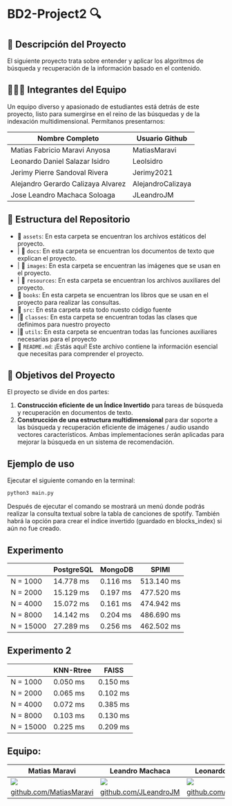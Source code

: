 # BD2-Project2 🔍
## 📝 Descripción del Proyecto
El siguiente proyecto trata sobre entender y aplicar los algoritmos de
búsqueda y recuperación de la información basado en el contenido. 
## 🧑‍🤝‍🧑 Integrantes del Equipo

Un equipo diverso y apasionado de estudiantes está detrás de este proyecto, listo para sumergirse en el reino de las búsquedas y de la indexación multidimensional. Permítanos presentarnos:

| Nombre Completo                     | Usuario Github   |
|-------------------------------------|------------------|
| Matias Fabricio Maravi Anyosa       | MatiasMaravi     |
| Leonardo Daniel Salazar Isidro      | LeoIsidro        |
| Jerimy Pierre Sandoval Rivera       | Jerimy2021       |
| Alejandro Gerardo Calizaya Alvarez  | AlejandroCalizaya|
| Jose Leandro Machaca Soloaga        | JLeandroJM       |
## 📂 Estructura del Repositorio

- 📁 `assets`: En esta carpeta se encuentran los archivos estáticos del proyecto.
- | 📁 `docs`: En esta carpeta se encuentran los documentos de texto que explican el proyecto.
- | 📁 `images`: En esta carpeta se encuentran las imágenes que se usan en el proyecto.
- | 📁 `resources`: En esta carpeta se encuentran los archivos auxiliares del proyecto.
- 📁 `books`: En esta carpeta se encuentran los libros que se usan en el proyecto para realizar las consultas.
- 📁 `src`: En esta carpeta esta todo nuesto código fuente
- |📁 `classes`: En esta carpeta se encuentran todas las clases que definimos para nuestro proyecto
- |📁 `utils`: En esta carpeta se encuentran todas las funciones auxiliares necesarias para el proyecto
- 📄 `README.md`: ¡Estás aquí! Este archivo contiene la información esencial que necesitas para comprender el proyecto.

## 🚀 Objetivos del Proyecto
El proyecto se divide en dos
partes: 
1. **Construcción eficiente de un Índice  Invertido** para tareas de búsqueda y recuperación en
documentos de texto.
2. **Construcción de una estructura multidimensional** para dar soporte a las
búsqueda y recuperación eficiente de imágenes / audio usando vectores característicos. 
Ambas implementaciones serán aplicadas para mejorar la búsqueda en un sistema de recomendación.

## Ejemplo de uso
Ejecutar el siguiente comando en la terminal:
```bash
python3 main.py
```
Después de ejecutar el comando se mostrará un menú donde podrás realizar la consulta textual sobre la tabla de canciones de spotify.
También habrá la opción para crear el índice invertido (guardado en blocks_index) si aún no fue creado.

## Experimento
|   | PostgreSQL | MongoDB  | SPIMI  |
| ------------- | ------------- | ------------- | ------------- |
| N = 1000      | 14.778 ms     | 0.116 ms  | 513.140 ms  |
| N = 2000      | 15.129 ms     | 0.197 ms  | 477.520 ms  |
| N = 4000      | 15.072 ms     | 0.161 ms  | 474.942 ms  |
| N = 8000      | 14.142 ms     | 0.204 ms  | 486.690 ms  |
| N = 15000     | 27.289 ms     | 0.256 ms  | 462.502 ms |


## Experimento 2
|   | KNN-Rtree | FAISS  | 
| ------------- | ------------- | ------------- | 
| N = 1000      | 0.050 ms     | 0.150 ms  | 
| N = 2000      | 0.065 ms     | 0.102 ms  | 
| N = 4000      | 0.072 ms     | 0.385 ms  | 
| N = 8000      | 0.103 ms     | 0.130 ms  | 
| N = 15000     | 0.225 ms     | 0.209 ms  | 


## Equipo:

|    Matias Maravi    |    Leandro Machaca    |    Leonardo Isidro    |    Alejandro Calizaya    | Jerimy Sandoval |
| ----------- | ----------- | ----------- | ----------- | ----------- |
| ![](https://avatars.githubusercontent.com/u/91230547?v=4) | ![](https://avatars.githubusercontent.com/u/102132128?s=400&v=4) | ![](https://avatars.githubusercontent.com/u/90939274?v=4) | ![](https://avatars.githubusercontent.com/u/91271621?v=4) | ![](https://avatars.githubusercontent.com/u/91238497?v=4) |
| [github.com/MatiasMaravi](https://github.com/MatiasMaravi) | [github.com/JLeandroJM](https://github.com/JLeandroJM) | [github.com/LeoIsidro](https://github.com/LeoIsidro) | [github.com/AlejandroCalizaya](https://github.com/AlejandroCalizaya)| [github.com/Jerimy2021](https://github.com/Jerimy2021) |


